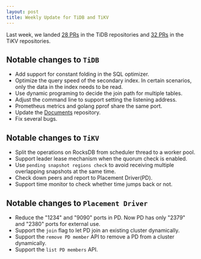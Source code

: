 ```yaml
---
layout: post
title: Weekly Update for TiDB and TiKV
---
```


Last week, we landed [28 PRs](https://github.com/pingcap/tidb/pulls?utf8=%E2%9C%93&q=is%3Apr%20is%3Amerged%20merged%3A2016-07-30..2016-08-05%20) in the TiDB repositories and [32 PRs](https://github.com/search?utf8=%E2%9C%93&q=repo%3Apingcap%2Ftikv+repo%3Apingcap%2Fpd+is%3Apr+is%3Amerged+merged%3A2016-07-30..2016-08-05+&type=Issues&ref=searchresults) in the TiKV repositories.

## Notable changes to `TiDB`

+ Add support for constant folding in the SQL optimizer.
+ Optimize the query speed of the secondary index. In certain scenarios, only the data in the index needs to be read.
+ Use dynamic programing to decide the join path for multiple tables.
+ Adjust the command line to support setting the listening address.
+ Prometheus metrics and golang pprof share the same port.
+ Update the  [Documents](https://github.com/pingcap/docs) repository.
+ Fix several bugs.
## Notable changes to `TiKV`

+ Split the operations on RocksDB from scheduler thread to a worker pool.
+ Support leader lease mechanism when the quorum check is enabled. 
+ Use `pending snapshot regions check` to avoid receiving multiple overlapping snapshots at the same time.
+ Check down peers and report to Placement Driver(PD).
+ Support time monitor to check whether time jumps back or not.

## Notable changes to `Placement Driver`

+ Reduce the "1234" and "9090" ports in PD. Now PD has only "2379" and "2380" ports for external use. 
+ Support the `join` flag to let PD join an existing cluster dynamically.
+ Support the `remove PD member` API to remove a PD from a cluster dynamically.
+ Support the `list PD members` API.
